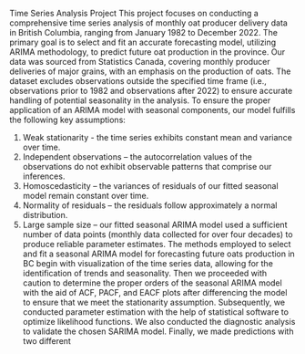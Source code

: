 Time Series Analysis Project
This project focuses on conducting a comprehensive time series analysis of monthly
oat producer delivery data in British Columbia, ranging from January 1982 to December
2022. The primary goal is to select and fit an accurate forecasting model, utilizing ARIMA
methodology, to predict future oat production in the province.
Our data was sourced from Statistics Canada, covering monthly producer deliveries of
major grains, with an emphasis on the production of oats. The dataset excludes observations
outside the specified time frame (i.e., observations prior to 1982 and observations after 2022)
to ensure accurate handling of potential seasonality in the analysis.
To ensure the proper application of an ARIMA model with seasonal components, our
model fulfills the following key assumptions:
1. Weak stationarity - the time series exhibits constant mean and variance over time.
2. Independent observations – the autocorrelation values of the observations do not
exhibit observable patterns that comprise our inferences.
3. Homoscedasticity – the variances of residuals of our fitted seasonal model remain
constant over time.
4. Normality of residuals – the residuals follow approximately a normal distribution.
5. Large sample size – our fitted seasonal ARIMA model used a sufficient number of
data points (monthly data collected for over four decades) to produce reliable
parameter estimates.
The methods employed to select and fit a seasonal ARIMA model for forecasting
future oats production in BC begin with visualization of the time series data, allowing for the
identification of trends and seasonality. Then we proceeded with caution to determine the
proper orders of the seasonal ARIMA model with the aid of ACF, PACF, and EACF plots
after differencing the model to ensure that we meet the stationarity assumption. Subsequently,
we conducted parameter estimation with the help of statistical software to optimize likelihood
functions. We also conducted the diagnostic analysis to validate the chosen SARIMA model.
Finally, we made predictions with two different
